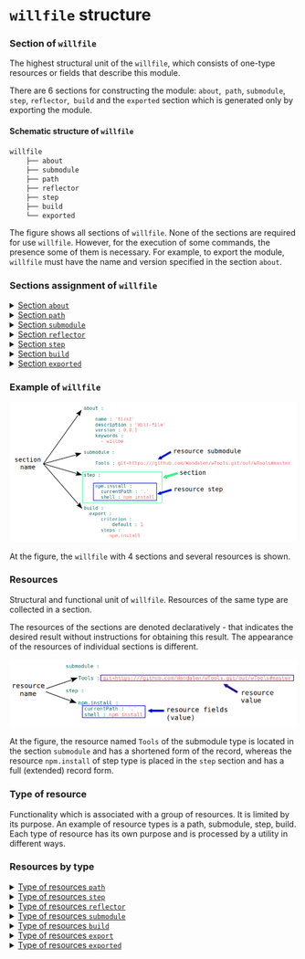 # `willfile` structure

### Section of <code>willfile</code>  

The highest structural unit of the <code>willfile</code>, which consists of one-type resources or fields that describe this module.   

There are 6 sections for constructing the module: `about`,` path`, `submodule`,` step`, `reflector`,` build` and the `exported` section which is generated only by exporting the module.

#### Schematic structure of `willfile`

```
willfile
    ├── about
    ├── submodule
    ├── path
    ├── reflector
    ├── step
    ├── build
    └── exported

```

The figure shows all sections of `willfile`. None of the sections are required for use `willfile`. However, for the execution of some commands, the presence some of them is necessary. For example, to export the module, `willfile` must have the name and version specified in the section `about`.

### Sections assignment of `willfile`

<details><summary><a href="./concept/SectionAbout.md">
      Section <code>about</code>
  </a></summary>
  The section has the descriptive information about the module.
</details>
<details><summary><a href="./concept/ResourcePath.md#Section-path">
      Section <code>path</code>
  </a></summary>
  Section has the list of the module paths for quick orientation in its file structure.
</details>
<details><summary><a href="./concept/SectionSubmodule.md">
      Section <code>submodule</code>
  </a></summary>
  The section has an information about submodules.
</details>
<details><summary><a href="./concept/ResourceReflector.md#Section-reflector">
      Section <code>reflector</code>
  </a></summary>
  The section has reflectors. It is a special type of resources for operation on the groups of files.
</details>
<details><summary><a href="./concept/ResourceStep.md#Section-step">
      Section <code>step</code>
  </a></summary>
  The section has steps which could be used by build for building of the module.
</details>
<details><summary><a href="./concept/ResourceBuild.md#Section-build">
      Section <code>build</code>
  </a></summary>
  Resources of the section (build) describe sequence and conditions of procedures of module's building.
</details>
<details><summary><a href="./concept/SectionExported.md">
      Section <code>exported</code>
  </a></summary>
  It is programmatically generated section of <code>out-willfile</code> by exporting a module. It has a list of exported files and it is used by other modules for importing the module.
</details>

### Example of `willfile`   

![will.file.inner.png](../images/will.file.inner.png)  

At the figure, the `willfile` with 4 sections and several resources is shown.

### Resources

Structural and functional unit of <code>willfile</code>. Resources of the same type are collected in a section.

The resources of the sections are denoted declaratively - that indicates the desired result without instructions for obtaining this result.
The appearance of the resources of individual sections is different.

![resource.png](../images/resource.png)  

At the figure, the resource named `Tools` of the submodule type is located in the section `submodule` and has a shortened form of the record, whereas the resource `npm.install` of step type is placed in the `step` section and has a full (extended) record form.

### Type of resource

Functionality which is associated with a group of resources. It is limited by its purpose. An example of resource types is a path, submodule, step, build. Each type of resource has its own purpose and is processed by a utility in different ways.

### Resources by type

<details><summary><a href="./ResourcePath.md.md#Resource-path">
    Type of resources <code>path</code>
  </a></summary>
  Describe the file structure of the module, indicating the paths to the files of the module.
</details>
<details><summary><a href="./ResourceStep.md#Resource-step">
    Type of resources <code>step</code>
  </a></summary>
  The resource for the <code>step</code> section, which is an instruction for executing by the utility while constructing of the module. Describe the operations and the desired result. The builds consist of steps.
</details>
<details><summary><a href="./ResourceReflector.md#Resource-reflector">
    Type of resources <code>reflector</code>
  </a></summary>
  Resource of section <code>reflector</code>, technique to describe set of files to perform some operation at it.
</details>
<details><summary><a href="./SubmodulesLocalAndRemote.md">
    Type of resources <code>submodule</code>
  </a></summary>
  They are links to other modules that can be used as submodules of this module.
</details>
<details><summary><a href="./ResourceBuild.md#Resource-build">
    Type of resources <code>build</code>
  </a></summary>
  Contains a list of steps for building a module.
</details>
<details><summary><a href="./ResourceBuild.md#Resource-export">
    Type of resources <code>export</code>
  </a></summary>
  This is a special kind of build, the result of which is the generated `out-willfile` that can be used by another module.
</details>
<details><summary><a href="./SectionExported.md#Section-exported">
    Type of resources <code>exported</code>
  </a></summary>
  This resource is generated when the module is exported and only available in the generated files. The <code>out-willfile</code> has exactly the same amount of resources as <code>exported</code> as the number of times that the module was exported for different exports. Resources of this type include descriptive fields and a list of exported files.
</details>
